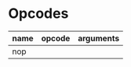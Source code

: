 # Opcodes

| name | opcode         | arguments |
|------|----------------|-----------|
| nop  |                |           |
